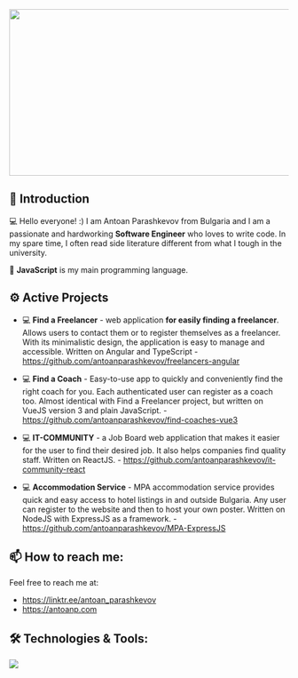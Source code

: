 <div align="center">
  <img src="https://media.giphy.com/media/dWesBcTLavkZuG35MI/giphy.gif" width="600" height="300"/>
</div>

## 👋 Introduction
💻 Hello everyone! :) I am Antoan Parashkevov from Bulgaria and I am a passionate and hardworking <strong>Software Engineer</strong> who loves to write code. In my spare time, I often read side literature different from what I tough in the university.

🧠 <strong>JavaScript</strong> is my main programming language.

## ⚙️ Active Projects

- 💻 <strong>Find a Freelancer</strong> - web application <strong>for easily finding a freelancer</strong>. Allows users to contact them or to register themselves as a freelancer. With its minimalistic design, the application is easy to manage and accessible. Written on Angular and TypeScript - https://github.com/antoanparashkevov/freelancers-angular

- 💻 <strong>Find a Coach</strong> - Easy-to-use app to quickly and conveniently find the right coach for you. Each authenticated user can register as a coach too. Almost identical with Find a Freelancer project, but written on VueJS version 3 and plain JavaScript. - https://github.com/antoanparashkevov/find-coaches-vue3

- 💻 <strong>IT-COMMUNITY</strong> - a Job Board web application that makes it easier for the user to find their desired job. It also helps companies find quality staff. Written on ReactJS. - https://github.com/antoanparashkevov/it-community-react

- 💻 <strong>Accommodation Service</strong> - MPA accommodation service provides quick and easy access to hotel listings in and outside Bulgaria. Any user can register to the website and then to host your own poster. Written on NodeJS with ExpressJS as a framework. - https://github.com/antoanparashkevov/MPA-ExpressJS

## 📫 How to reach me:
Feel free to reach me at:
- https://linktr.ee/antoan_parashkevov
- https://antoanp.com



## 🛠️ Technologies & Tools:

<a href="https://skillicons.dev">
   <img src="https://skillicons.dev/icons?i=js,ts,css,html,figma,react,angular,vue,express,nodejs,mongodb,firebase,sass,git,linux&perline=5" />
</a>
